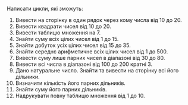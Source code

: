 
Написати цикли, які зможуть:

1) Вивести на сторінку в один рядок через кому числа від 10 до 20. 
2) Вивести квадрати чисел від 10 до 20. 
3) Вивести таблицю множення на 7. 
4) Знайти суму всіх цілих чисел від 1 до 15. 
5) Знайти добуток усіх цілих чисел від 15 до 35. 
6) Знайти середнє арифметичне всіх цілих чисел від 1 до 500. 
7) Вивести суму лише парних чисел в діапазоні від 30 до 80. 
8) Вивести всі числа в діапазоні від 100 до 200 кратні 3. 
9) Дано натуральне число. Знайти та вивести на сторінку всі його дільники. 
10) Визначити кількість його парних дільників. 
11) Знайти суму його парних дільників. 
12) Надрукувати повну таблицю множення від 1 до 10.

